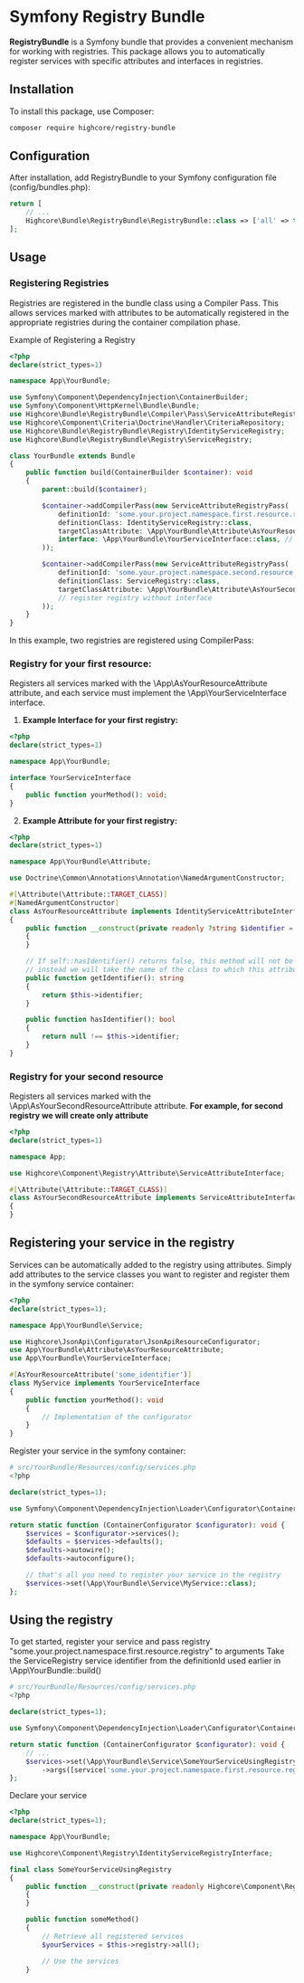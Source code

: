 # Symfony Registry Bundle

**RegistryBundle** is a Symfony bundle that provides a convenient mechanism for working with registries. 
This package allows you to automatically register services with specific attributes and interfaces in registries.

## Installation
To install this package, use Composer:
```bash
composer require highcore/registry-bundle
```

## Configuration
After installation, add RegistryBundle to your Symfony configuration file (config/bundles.php):
```php
return [
    // ...
    Highcore\Bundle\RegistryBundle\RegistryBundle::class => ['all' => true],
];
```

## Usage
### Registering Registries
Registries are registered in the bundle class using a Compiler Pass. This allows services marked with attributes to be automatically registered in the appropriate registries during the container compilation phase.

Example of Registering a Registry
```php
<?php
declare(strict_types=1)

namespace App\YourBundle;

use Symfony\Component\DependencyInjection\ContainerBuilder;
use Symfony\Component\HttpKernel\Bundle\Bundle;
use Highcore\Bundle\RegistryBundle\Compiler\Pass\ServiceAttributeRegistryPass;
use Highcore\Component\Criteria\Doctrine\Handler\CriteriaRepository;
use Highcore\Bundle\RegistryBundle\Registry\IdentityServiceRegistry;
use Highcore\Bundle\RegistryBundle\Registry\ServiceRegistry;

class YourBundle extends Bundle
{
    public function build(ContainerBuilder $container): void
    {
        parent::build($container);

        $container->addCompilerPass(new ServiceAttributeRegistryPass(
            definitionId: 'some.your.project.namespace.first.resource.registry',
            definitionClass: IdentityServiceRegistry::class,
            targetClassAttribute: \App\YourBundle\Attribute\AsYourResourceAttribute::class, // your attribute class
            interface: \App\YourBundle\YourServiceInterface::class, // your interface class (interface is optional, if passed, CompilerPass will check your service for an implementation of that interface)
        ));

        $container->addCompilerPass(new ServiceAttributeRegistryPass(
            definitionId: 'some.your.project.namespace.second.resource.registry',
            definitionClass: ServiceRegistry::class,
            targetClassAttribute: \App\YourBundle\Attribute\AsYourSecondResourceAttribute::class,
            // register registry without interface
        ));
    }
}
```

In this example, two registries are registered using CompilerPass:
### Registry for your first resource: 
Registers all services marked with the \App\AsYourResourceAttribute attribute, and each service must implement the \App\YourServiceInterface interface.
1. **Example Interface for your first registry:**
```php
<?php
declare(strict_types=1)

namespace App\YourBundle;

interface YourServiceInterface
{
    public function yourMethod(): void;
}
```
2. **Example Attribute for your first registry:**
```php
<?php
declare(strict_types=1)

namespace App\YourBundle\Attribute;

use Doctrine\Common\Annotations\Annotation\NamedArgumentConstructor;

#[\Attribute(\Attribute::TARGET_CLASS)]
#[NamedArgumentConstructor]
class AsYourResourceAttribute implements IdentityServiceAttributeInterface
{
    public function __construct(private readonly ?string $identifier = null)
    {
    }

    // If self::hasIdentifier() returns false, this method will not be called,
    // instead we will take the name of the class to which this attribute will be assigned as the identifier
    public function getIdentifier(): string
    {
        return $this->identifier;
    }

    public function hasIdentifier(): bool
    {
        return null !== $this->identifier;
    }
}
```

### Registry for your second resource
Registers all services marked with the \App\AsYourSecondResourceAttribute attribute.
**For example, for second registry we will create only attribute**
```php
<?php
declare(strict_types=1)

namespace App;

use Highcore\Component\Registry\Attribute\ServiceAttributeInterface;

#[\Attribute(\Attribute::TARGET_CLASS)]
class AsYourSecondResourceAttribute implements ServiceAttributeInterface
{
}
```

## Registering your service in the registry
Services can be automatically added to the registry using attributes. 
Simply add attributes to the service classes you want to register and register them in the symfony service container:
```php
<?php
declare(strict_types=1);

namespace App\YourBundle\Service;

use Highcore\JsonApi\Configurator\JsonApiResourceConfigurator;
use App\YourBundle\Attribute\AsYourResourceAttribute;
use App\YourBundle\YourServiceInterface;

#[AsYourResourceAttribute('some_identifier')]
class MyService implements YourServiceInterface
{
    public function yourMethod(): void
    {
        // Implementation of the configurator
    }
}
```

Register your service in the symfony container:
```php
# src/YourBundle/Resources/config/services.php
<?php

declare(strict_types=1);

use Symfony\Component\DependencyInjection\Loader\Configurator\ContainerConfigurator;

return static function (ContainerConfigurator $configurator): void {
    $services = $configurator->services();
    $defaults = $services->defaults();
    $defaults->autowire();
    $defaults->autoconfigure();

    // that's all you need to register your service in the registry
    $services->set(\App\YourBundle\Service\MyService::class);
};
```

## Using the registry
To get started, register your service and pass registry "some.your.project.namespace.first.resource.registry" to arguments
Take the ServiceRegistry service identifier from the definitionId used earlier in \App\YourBundle::build()
```php
# src/YourBundle/Resources/config/services.php
<?php

declare(strict_types=1);

use Symfony\Component\DependencyInjection\Loader\Configurator\ContainerConfigurator;

return static function (ContainerConfigurator $configurator): void {
    // ...
    $services->set(\App\YourBundle\Service\SomeYourServiceUsingRegistry::class)
        ->args([service('some.your.project.namespace.first.resource.registry')]);
};
```

Declare your service
```php
<?php
declare(strict_types=1);

namespace App\YourBundle;

use Highcore\Component\Registry\IdentityServiceRegistryInterface;

final class SomeYourServiceUsingRegistry
{
    public function __construct(private readonly Highcore\Component\Registry\IdentityServiceRegistryInterface $registry)
    {
    }

    public function someMethod()
    {
        // Retrieve all registered services
        $yourServices = $this->registry->all();

        // Use the services
    }
```

